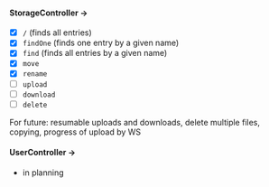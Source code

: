 #### StorageController -> 

- [x] `/` (finds all entries)
- [x] `findOne` (finds one entry by a given name)
- [x] `find` (finds all entries by a given name)
- [x] `move`
- [x] `rename`
- [ ] `upload`
- [ ] `download`
- [ ] `delete`

For future: resumable uploads and downloads, delete multiple files, copying, progress of upload by WS

#### UserController ->
- in planning

